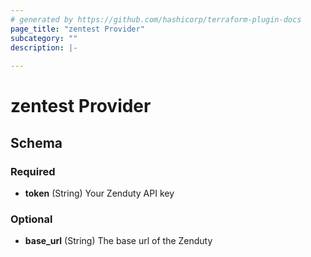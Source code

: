 ```yaml
---
# generated by https://github.com/hashicorp/terraform-plugin-docs
page_title: "zentest Provider"
subcategory: ""
description: |-
  
---
```


# zentest Provider





<!-- schema generated by tfplugindocs -->
## Schema

### Required

- **token** (String) Your Zenduty API key

### Optional

- **base_url** (String) The base url of the Zenduty
